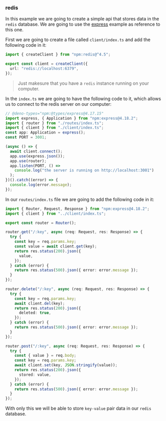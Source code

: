 ### redis

In this example we are going to create a simple api that stores data in the `redis` database. We are going to use the [express](/examples/express/README.md) example as reference to this one.

First we are going to create a file called `client/index.ts` and add the following code in it:

```ts
import { createClient } from "npm:redis@^4.5";

export const client = createClient({
  url: "redis://localhost:6379",
});
```

> Just makesure that you have a `redis` instance running on your computer.

In the `index.ts` we are going to have the following code to it, which allows us to connect to the redis server on our computer:

```ts
// @deno-types="npm:@types/express@4.17.15"
import express, { Application } from "npm:express@4.18.2";
import { router } from "./routes/index.ts";
import { client } from "./client/index.ts";
const app: Application = express();
const PORT = 3001;

(async () => {
  await client.connect();
  app.use(express.json());
  app.use(router);
  app.listen(PORT, () =>
    console.log("the server is running on http://localhost:3001")
  );
})().catch((error) => {
  console.log(error.message);
});
```

In our `routes/index.ts` file we are going to add the following code in it:

```ts
import { Router, Request, Response } from "npm:express@4.18.2";
import { client } from "../client/index.ts";

export const router = Router();

router.get("/:key", async (req: Request, res: Response) => {
  try {
    const key = req.params.key;
    const value = await client.get(key);
    return res.status(200).json({
      value,
    });
  } catch (error) {
    return res.status(500).json({ error: error.message });
  }
});

router.delete("/:key", async (req: Request, res: Response) => {
  try {
    const key = req.params.key;
    await client.del(key);
    return res.status(200).json({
      deleted: true,
    });
  } catch (error) {
    return res.status(500).json({ error: error.message });
  }
});

router.post("/:key", async (req: Request, res: Response) => {
  try {
    const { value } = req.body;
    const key = req.params.key;
    await client.set(key, JSON.stringify(value));
    return res.status(200).json({
      stored: value,
    });
  } catch (error) {
    return res.status(500).json({ error: error.message });
  }
});
```

With only this we will be able to store `key-value` pair data in our `redis` database.
